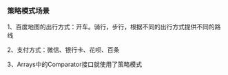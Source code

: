 ### 策略模式场景

1、百度地图的出行方式：开车。骑行，步行，根据不同的出行方式提供不同的路线

2、支付方式：微信、银行卡、花呗、百条

3、Arrays中的Comparator接口就使用了策略模式

